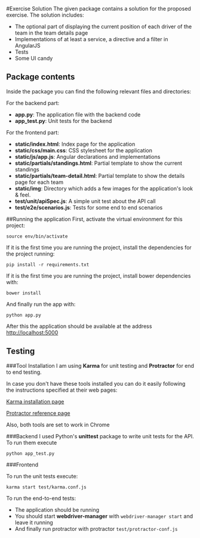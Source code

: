 #Exercise Solution
The given package contains a solution for the proposed exercise. The solution includes:

* The optional part of displaying the current position of each driver of the team in the team details page
* Implementations of at least a service, a directive and a filter in AngularJS
* Tests
* Some UI candy

## Package contents

Inside the package you can find the following relevant files and directories:

For the backend part:

* **app.py**: The application file with the backend code
* **app_test.py**: Unit tests for the backend

For the frontend part:

* **static/index.html**: Index page for the application
* **static/css/main.css**: CSS stylesheet for the application
* **static/js/app.js**: Angular declarations and implementations
* **static/partials/standings.html**: Partial template to show the current standings
* **static/partials/team-detail.html**: Partial template to show the details page for each team
* **static/img**: Directory which adds a few images for the application's look & feel.
* **test/unit/apiSpec.js**: A simple unit test about the API call
* **test/e2e/scenarios.js**: Tests for some end to end scenarios

##Running the application
First, activate the virtual environment for this project:

    source env/bin/activate

If it is the first time you are running the project, install the dependencies for the project running:

    pip install -r requirements.txt
    
If it is the first time you are running the project, install bower dependencies with:

    bower install

And finally run the app with:

    python app.py

After this the application should be available at the address [http://localhost:5000](http://localhost:5000)


## Testing
###Tool Installation
I am using **Karma** for unit testing and **Protractor** for end to end testing.

In case you don't have these tools installed you can do it easily following the instructions specified at their web pages:

[Karma installation page](http://karma-runner.github.io/0.13/intro/installation.htm)

[Protractor reference page](https://angular.github.io/protractor/#)

Also, both tools are set to work in Chrome

###Backend
I used Python's **unittest** package to write unit tests for the API. To run them execute

    python app_test.py

###Frontend


To run the unit tests execute:


    karma start test/karma.conf.js


To run the end-to-end tests:

* The application should be running
* You should start **webdriver-manager** with `webdriver-manager start` and leave it running
* And finally run protractor with protractor `test/protractor-conf.js`